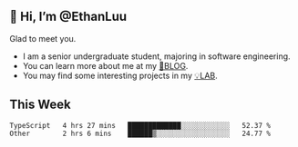 ## 👋 Hi, I’m @EthanLuu

Glad to meet you.

- I am a senior undergraduate student, majoring in software engineering.
- You can learn more about me at my [📝BLOG](https://blog.ethanloo.cn).
- You may find some interesting projects in my [💡LAB](https://lab.ethanloo.cn).

## This Week
<!--START_SECTION:waka-->

```text
TypeScript   4 hrs 27 mins   █████████████░░░░░░░░░░░░   52.37 %
Other        2 hrs 6 mins    ██████▒░░░░░░░░░░░░░░░░░░   24.77 %
```

<!--END_SECTION:waka-->
